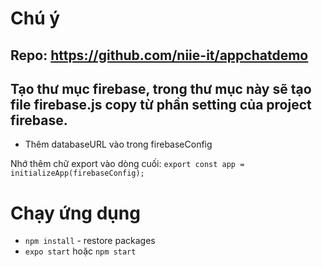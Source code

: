 # Chú ý

## Repo: https://github.com/niie-it/appchatdemo

## Tạo thư mục firebase, trong thư mục này sẽ tạo file firebase.js copy từ phần setting của project firebase.

- Thêm databaseURL vào trong firebaseConfig

Nhớ thêm chữ export vào dòng cuối:
`export const app = initializeApp(firebaseConfig);`

# Chạy ứng dụng

- `npm install` - restore packages
- `expo start` hoặc `npm start`
